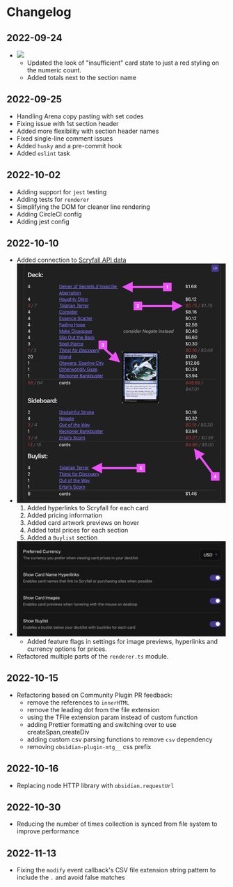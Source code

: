 # Changelog

## 2022-09-24
- ![](docs/img/changes/2022-09-24_changelog1.png)
    - Updated the look of "insufficient" card state to just a red styling on the numeric count.
    - Added totals next to the section name

## 2022-09-25
- Handling Arena copy pasting with set codes
- Fixing issue with 1st section header
- Added more flexibility with section header names
- Fixed single-line comment issues
- Added `husky` and a pre-commit hook
- Added `eslint` task

## 2022-10-02
- Adding support for `jest` testing
- Adding tests for `renderer`
- Simplifying the DOM for cleaner line rendering
- Adding CircleCI config
- Adding jest config

## 2022-10-10
- Added connection to [Scryfall API data](https://scryfall.com/docs/api)
- ![](docs/img/changes/2022-10-10_changelog2.1.png)
    1. Added hyperlinks to Scryfall for each card
    2. Added pricing information
    3. Added card artwork previews on hover
    4. Added total prices for each section
    5. Added a `Buylist` section
- ![](docs/img/changes/2022-10-10_changelog2.2.png)
    - Added feature flags in settings for image previews, hyperlinks and currency options for prices.
- Refactored multiple parts of the `renderer.ts` module.

## 2022-10-15
- Refactoring based on Community Plugin PR feedback:
    - remove the references to `innerHTML`
    - remove the leading dot from the file extension
    - using the TFile extension param instead of custom function
    - adding Prettier formatting and switching over to use createSpan,createDiv
    - adding custom csv parsing functions to remove `csv` dependency
    - removing `obsidian-plugin-mtg__` css prefix

## 2022-10-16
- Replacing node HTTP library with `obsidian.requestUrl`

## 2022-10-30
- Reducing the number of times collection is synced from file system to improve performance

## 2022-11-13
- Fixing the `modify` event callback's CSV file extension string pattern to include the `.` and avoid false matches